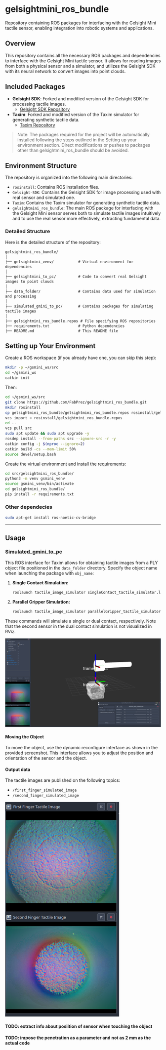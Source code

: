 # gelsightmini_ros_bundle
Repository containing ROS packages for interfacing with the Gelsight Mini tactile sensor, enabling integration into robotic systems and applications.

## Overview
This repository contains all the necessary ROS packages and dependencies to interface with the Gelsight Mini tactile sensor. It allows for reading images from both a physical sensor and a simulator, and utilizes the Gelsight SDK with its neural network to convert images into point clouds.

## Included Packages
- **Gelsight SDK**: Forked and modified version of the Gelsight SDK for processing tactile images.
  - [Gelsight SDK Repository](https://github.com/YourUsername/Gelsight-SDK)
- **Taxim**: Forked and modified version of the Taxim simulator for generating synthetic tactile data.
  - [Taxim Repository](https://github.com/YourUsername/Taxim)

> Note: The packages required for the project will be automatically installed following the steps outlined in the Setting up your environment section. Direct modifications or pushes to packages other than gelsightmini_ros_bundle should be avoided.

## Environment Structure
The repository is organized into the following main directories:

- `rosinstall`: Contains ROS installation files.
- `Gelsight-SDK`: Contains the Gelsight SDK for image processing used with real sensor and simulated one.
- `Taxim`: Contains the Taxim simulator for generating synthetic tactile data.
- `gelsightmini_ros_bundle`: The main ROS package for interfacing with the Gelsight Mini sensor serves both to simulate tactile images intuitively and to use the real sensor more effectively, extracting fundamental data.

### Detailed Structure
Here is the detailed structure of the repository:
```
gelsightmini_ros_bundle/
│
├── gelsightmini_venv/           # Virtual environment for dependencies
│
├── gelsightmini_to_pc/          # Code to convert real Gelsight images to point clouds
│
├── data_folder/                 # Contains data used for simulation and processing
│
├── simulated_gmini_to_pc/       # Contains packages for simulating tactile images
│
├── gelsightmini_ros_bundle.repos # File specifying ROS repositories
├── requirements.txt             # Python dependencies
├── README.md                    # This README file
```

## Setting up Your Environment

Create a ROS workspace (if you already have one, you can skip this step):
```bash
mkdir -p ~/gsmini_ws/src
cd ~/gsmini_ws
catkin init
```

Then:
```bash
cd ~/gsmini_ws/src
git clone https://github.com/FabPrez/gelsightmini_ros_bundle.git
mkdir rosinstall
cp gelsightmini_ros_bundle/gelsightmini_ros_bundle.repos rosinstall/gelsightmini_ros_bundle.repos 
vcs import < rosinstall/gelsightmini_ros_bundle.repos
cd ..
vcs pull src
sudo apt update && sudo apt upgrade -y
rosdep install --from-paths src --ignore-src -r -y
catkin config -j $(nproc --ignore=2)
catkin build -cs --mem-limit 50%
source devel/setup.bash
```
Create the virtual environment and install the requirements:
```bash
cd src/gelsightmini_ros_bundle/
python3 -m venv gsmini_venv
source gsmini_venv/bin/activate
cd gelsightmini_ros_bundle/
pip install -r requirements.txt
```
### Other dependecies
```bash
sudo apt-get install ros-noetic-cv-bridge
```
---

## Usage
### Simulated_gmini_to_pc
This ROS interface for Taxim allows for obtaining tactile images from a PLY object file positioned in the `data_folder` directory. Specify the object name when launching the package with `obj_name`:

1. **Single Contact Simulation:**
   ```sh
   roslaunch tactile_image_simulator singleContact_tactile_simulator.launch obj_name:=Simple_Pin
   ```

2. **Parallel Gripper Simulation:**
   ```sh
   roslaunch tactile_image_simulator parallelGripper_tactile_simulator.launch obj_name:=Simple_Pin
   ```

These commands will simulate a single or dual contact, respectively. Note that the second sensor in the dual contact simulation is not visualized in RViz.

![Simulator Screen](data_folder/simulator_screen.png)

#### Moving the Object
To move the object, use the dynamic reconfigure interface as shown in the provided screenshot. This interface allows you to adjust the position and orientation of the sensor and the object.

#### Output data
The tactile images are published on the following topics:
- `/first_finger_simulated_image`
- `/second_finger_simulated_image`

![Simulated tactile iamges](data_folder/simulated_tactile_images.png)
#### TODO: extract info about posiition of sensor when touching the object
#### TODO: impose the penetration as a parameter and not as 2 mm as the actual code





